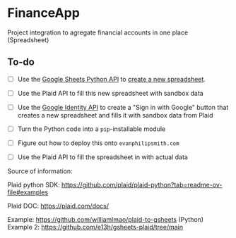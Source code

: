 # FinanceApp
Project integration to agregate financial accounts in one place (Spreadsheet)



## To-do
- [ ] Use the [Google Sheets Python API](https://developers.google.com/sheets/api/quickstart/python?authuser=0) to [create a new spreadsheet](https://stackoverflow.com/questions/69610443/how-do-i-use-the-drive-file-scope-for-a-standalone-google-apps-script/69611115#69611115).
- [ ] Use the Plaid API to fill this new spreadsheet with sandbox data
- [ ] Use the [Google Identity API](https://developers.google.com/identity/gsi/web/guides/overview) to create a "Sign in with Google" button that creates a new spreadsheet and fills it with sandbox data from Plaid
- [ ] Turn the Python code into a `pip`-installable module
- [ ] Figure out how to deploy this onto `evanphilipsmith.com`
- [ ] Use the Plaid API to fill the spreadsheet in with actual data


Source of information:

 
  Plaid python SDK: https://github.com/plaid/plaid-python?tab=readme-ov-file#examples

  Plaid DOC: https://plaid.com/docs/


Example: https://github.com/williamlmao/plaid-to-gsheets (Python)
Example 2: https://github.com/e13h/gsheets-plaid/tree/main





